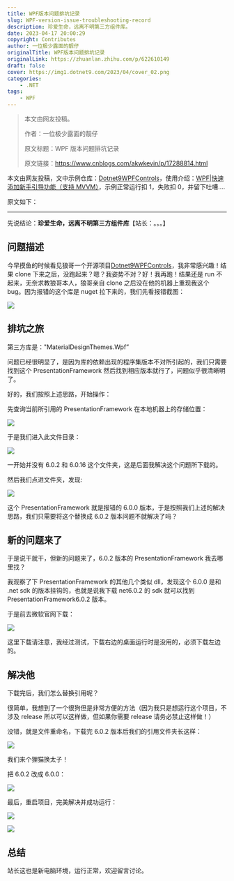```yaml
---
title: WPF版本问题排坑记录
slug: WPF-version-issue-troubleshooting-record
description: 珍爱生命，远离不明第三方组件库。
date: 2023-04-17 20:00:29
copyright: Contributes
author: 一位极少露面的靓仔
originalTitle: WPF版本问题排坑记录
originalLink: https://zhuanlan.zhihu.com/p/622610149
draft: false
cover: https://img1.dotnet9.com/2023/04/cover_02.png
categories: 
    - .NET
tags: 
    - WPF
---
```


> 本文由网友投稿。
>
> 作者：一位极少露面的靓仔
>
> 原文标题：WPF 版本问题排坑记录
>
> 原文链接：https://www.cnblogs.com/akwkevin/p/17288814.html

本文由网友投稿，文中示例仓库：[Dotnet9WPFControls](https://github.com/dotnet9/Dotnet9WPFControls)，使用介绍：[WPF|快速添加新手引导功能（支持 MVVM）](https://dotnet9.com/22/5/Wpf-quickly-add-newbie-guide-support-MVVM)，示例正常运行扣 1，失败扣 0，并留下吐嘈....

原文如下：

---

先说结论：**珍爱生命，远离不明第三方组件库**【站长：。。。】

## 问题描述

今早摸鱼的时候看见狼哥一个开源项目[Dotnet9WPFControls](https://github.com/dotnet9/Dotnet9WPFControls)，我非常感兴趣！结果 clone 下来之后，没跑起来？嗯？我姿势不对？好！我再跑！结果还是 run 不起来，无奈求教狼哥本人，狼哥亲自 clone 之后没在他的机器上重现我这个 bug。因为报错的这个库是 nuget 拉下来的，我们先看报错截图：

![](https://img1.dotnet9.com/2023/04/0201.png)

## 排坑之旅

第三方库是："MaterialDesignThemes.Wpf”

问题已经很明显了，是因为库的依赖出现的程序集版本不对所引起的，我们只需要找到这个 PresentationFramework 然后找到相应版本就行了，问题似乎很清晰明了。

好的，我们按照上述思路，开始操作：

先查询当前所引用的 PresentationFramework 在本地机器上的存储位置：

![](https://img1.dotnet9.com/2023/04/0202.png)

于是我们进入此文件目录：

![](https://img1.dotnet9.com/2023/04/0203.png)

一开始并没有 6.0.2 和 6.0.16 这个文件夹，这是后面我解决这个问题所下载的。

然后我们点进文件夹，发现:

![](https://img1.dotnet9.com/2023/04/0204.png)

这个 PresentationFramework 就是报错的 6.0.0 版本，于是按照我们上述的解决思路，我们只需要将这个替换成 6.0.2 版本问题不就解决了吗？

## 新的问题来了

于是说干就干，但新的问题来了，6.0.2 版本的 PresentationFramework 我去哪里找？

我观察了下 PresentationFramework 的其他几个类似 dll，发现这个 6.0.0 是和 .net sdk 的版本挂钩的，也就是说我下载 net6.0.2 的 sdk 就可以找到 PresentationFramework6.0.2 版本。

于是前去微软官网下载：

![](https://img1.dotnet9.com/2023/04/0205.png)

这里下载请注意，我经过测试，下载右边的桌面运行时是没用的，必须下载左边的。

## 解决他

下载完后，我们怎么替换引用呢？

很简单，我想到了一个很狗但是非常方便的方法（因为我只是想运行这个项目，不涉及 release 所以可以这样做，但如果你需要 release 请务必禁止这样做！）

没错，就是文件重命名，下载完 6.0.2 版本后我们的引用文件夹长这样：

![](https://img1.dotnet9.com/2023/04/0206.png)

我们来个狸猫换太子！

把 6.0.2 改成 6.0.0：

![](https://img1.dotnet9.com/2023/04/0206.png)

最后，重启项目，完美解决并成功运行：

![](https://img1.dotnet9.com/2022/05/5209.gif)

![](https://img1.dotnet9.com/2022/05/5210.gif)

## 总结

站长这也是新电脑环境，运行正常，欢迎留言讨论。
